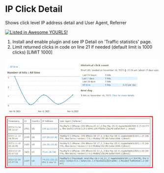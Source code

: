 # IP Click Detail
Shows click level IP address detail and User Agent, Referrer

[![Listed in Awesome YOURLS!](https://img.shields.io/badge/Awesome-YOURLS-C5A3BE)](https://github.com/YOURLS/awesome-yourls/)
1. Install and enable plugin and see IP Detail on 'Traffic statistics' page.
2. Limit returned clicks in code on line 21 if needed (default limit is 1000 clicks) [LIMIT 1000]
<img src="screenshot.gif">
